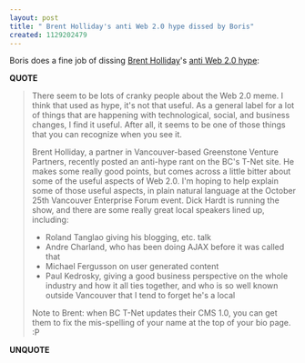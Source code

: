 ```yaml
---
layout: post
title: " Brent Holliday's anti Web 2.0 hype dissed by Boris"
created: 1129202479
---
```

<p>Boris does a fine job of dissing <a href="http://www.bmannconsulting.com/blog/bmann/brent-holliday-with-web-2-0-anti-hype-and-get-ready-for-vancouver-enterprise-forum-2-0">Brent Holliday</a>'s <a href="http://www.bctechnology.com/statics/bh-oct0705.html">anti Web 2.0 hype</a>: </p>


<p><strong>QUOTE</strong></p><blockquote><p>There seem to be lots of cranky people about the Web 2.0 meme. I think that used as hype, it's not that useful. As a general label for a lot of things that are happening with technological, social, and business changes, I find it useful. After all, it seems to be one of those things that you can recognize when you see it.
</p>
<p>Brent Holliday, a partner in Vancouver-based Greenstone Venture Partners, recently posted an anti-hype rant on the BC's T-Net site. He makes some really good points, but comes across a little bitter about some of the useful aspects of Web 2.0. I'm hoping to help explain some of those useful aspects, in plain natural language at the October 25th Vancouver Enterprise Forum event. Dick Hardt is running the show, and there are some really great local speakers lined up, including:
</p>
<ul>     <li>Roland Tanglao giving his blogging, etc. talk</li>
    <li>Andre Charland, who has been doing AJAX before it was called that</li>
    <li>Michael Fergusson on user generated content</li>
    <li>Paul Kedrosky, giving a good business perspective on the whole industry and how it all ties together, and who is so well known outside Vancouver that I tend to forget he's a local
</li>
</ul><p>Note to Brent: when BC T-Net updates their CMS 1.0, you can get them to fix the mis-spelling of your name at the top of your bio page. :P</p>
 </blockquote><p><strong>UNQUOTE</strong></p>

